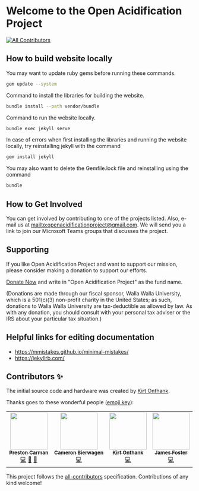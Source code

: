 # Welcome to the Open Acidification Project

<!-- ALL-CONTRIBUTORS-BADGE:START - Do not remove or modify this section -->
[![All Contributors](https://img.shields.io/badge/all_contributors-4-orange.svg?style=flat-square)](#contributors-)
<!-- ALL-CONTRIBUTORS-BADGE:END -->

## How to build website locally

You may want to update ruby gems before running these commands.

```sh
gem update --system
```

Command to install the libraries for building the website.

```sh
bundle install --path vendor/bundle
```

Command to run the website locally.

```sh
bundle exec jekyll serve
```

In case of errors when first installing the libraries and running the website locally, try reinstalling jekyll with the command 
```sh
gem install jekyll
```

You may also want to delete the Gemfile.lock file and reinstalling using the command 
```sh
bundle
```

## How to Get Involved

You can get involved by contributing to one of the projects listed.
Also, e-mail us at <mailto:openacidificationproject@gmail.com>.
We will send you a link to join our Microsoft Teams groups that discusses the project.

## Supporting

If you like Open Acidification Project and want to support our mission, please consider making a donation to support our efforts.

[Donate Now](https://www.wallawalla.edu/about-wwu/general-information/advancement/giving-method/) and write in "Open Acidification Project" as the fund name.

(Donations are made through our fiscal sponsor, Walla Walla University, which is a 501(c)(3) non-profit charity in the United States; as such, donations to Walla Walla University are tax-deductible as allowed by law. As with any donation, you should consult with your personal tax adviser or the IRS about your particular tax situation.)

## Helpful links for editing documentation

* <https://mmistakes.github.io/minimal-mistakes/>
* <https://jekyllrb.com/>

## Contributors ✨

The initial source code and hardware was created by [Kirt Onthank](https://github.com/KirtOnthank).

Thanks goes to these wonderful people ([emoji key](https://allcontributors.org/docs/en/emoji-key)):

<!-- ALL-CONTRIBUTORS-LIST:START - Do not remove or modify this section -->
<!-- prettier-ignore-start -->
<!-- markdownlint-disable -->
<table>
  <tr>
    <td align="center"><a href="https://github.com/prestoncarman"><img src="https://avatars.githubusercontent.com/u/3517157?v=4?s=100" width="100px;" alt=""/><br /><sub><b>Preston Carman</b></sub></a><br /><a href="https://github.com/Open-Acidification/Open-Acidification.github.io/commits?author=prestoncarman" title="Code">💻</a> <a href="https://github.com/Open-Acidification/Open-Acidification.github.io/commits?author=prestoncarman" title="Documentation">📖</a> <a href="https://github.com/Open-Acidification/Open-Acidification.github.io/issues?q=author%3Aprestoncarman" title="Bug reports">🐛</a></td>
    <td align="center"><a href="https://www.linkedin.com/in/cameron-bierwagen"><img src="https://avatars.githubusercontent.com/u/28907170?v=4?s=100" width="100px;" alt=""/><br /><sub><b>Cameron Bierwagen</b></sub></a><br /><a href="https://github.com/Open-Acidification/Open-Acidification.github.io/commits?author=3dCameron" title="Code">💻</a></td>
    <td align="center"><a href="https://gab.wallawalla.edu/~kirt.onthank/index.html"><img src="https://avatars.githubusercontent.com/u/48142545?v=4?s=100" width="100px;" alt=""/><br /><sub><b>Kirt Onthank</b></sub></a><br /><a href="https://github.com/Open-Acidification/Open-Acidification.github.io/commits?author=KirtOnthank" title="Code">💻</a></td>
    <td align="center"><a href="http://programminggems.wordpress.com/"><img src="https://avatars.githubusercontent.com/u/1577872?v=4?s=100" width="100px;" alt=""/><br /><sub><b>James Foster</b></sub></a><br /><a href="https://github.com/Open-Acidification/Open-Acidification.github.io/commits?author=jgfoster" title="Code">💻</a></td>
  </tr>
</table>

<!-- markdownlint-restore -->
<!-- prettier-ignore-end -->

<!-- ALL-CONTRIBUTORS-LIST:END -->

This project follows the [all-contributors](https://github.com/all-contributors/all-contributors) specification. Contributions of any kind welcome!